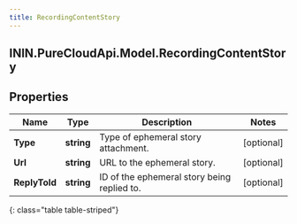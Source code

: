 ```yaml
---
title: RecordingContentStory
---
```

## ININ.PureCloudApi.Model.RecordingContentStory

## Properties

|Name | Type | Description | Notes|
|------------ | ------------- | ------------- | -------------|
| **Type** | **string** | Type of ephemeral story attachment. | [optional] |
| **Url** | **string** | URL to the ephemeral story. | [optional] |
| **ReplyToId** | **string** | ID of the ephemeral story being replied to. | [optional] |
{: class="table table-striped"}



